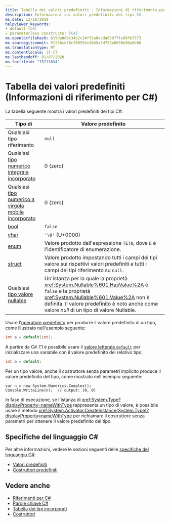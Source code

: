 ```yaml
---
title: Tabella dei valori predefiniti - Informazioni di riferimento per C#
description: Informazioni sui valori predefiniti dei tipi C#.
ms.date: 12/18/2019
helpviewer_keywords:
- default [C#]
- parameterless constructor [C#]
ms.openlocfilehash: b15da080c34e2c24ff2a0ecda639f7fe68fb7573
ms.sourcegitcommit: 5f236cd78cf09593c8945a7d753e0850e96a0b80
ms.translationtype: MT
ms.contentlocale: it-IT
ms.lasthandoff: 01/07/2020
ms.locfileid: "75713634"
---
```

# <a name="default-values-table-c-reference"></a>Tabella dei valori predefiniti (Informazioni di riferimento per C#)

La tabella seguente mostra i valori predefiniti dei tipi C#:

|Tipo di|Valore predefinito|
|---------|------------------|
|Qualsiasi tipo riferimento|`null`|
|Qualsiasi [tipo numerico integrale incorporato](../builtin-types/integral-numeric-types.md)|0 (zero)|
|Qualsiasi [tipo numerico a virgola mobile incorporato](../builtin-types/floating-point-numeric-types.md)|0 (zero)|
|[bool](../builtin-types/bool.md)|`false`|
|[char](../builtin-types/char.md)|`'\0'` (U+0000)|
|[enum](../builtin-types/enum.md)|Valore prodotto dall'espressione `(E)0`, dove `E` è l'identificatore di enumerazione.|
|[struct](struct.md)|Valore prodotto impostando tutti i campi dei tipi valore sui rispettivi valori predefiniti e tutti i campi dei tipi riferimento su `null`.|
|Qualsiasi [tipo valore nullable](../builtin-types/nullable-value-types.md)|Un'istanza per la quale la proprietà <xref:System.Nullable%601.HasValue%2A> è `false` e la proprietà <xref:System.Nullable%601.Value%2A> non è definita. Il valore predefinito è noto anche come valore *null* di un tipo di valore Nullable.|

Usare l'[operatore predefinito](../operators/default.md) per produrre il valore predefinito di un tipo, come illustrato nell'esempio seguente:

```csharp
int a = default(int);
```

A partire da C# 7.1 è possibile usare il [ valore letterale `default`](../operators/default.md#default-literal) per inizializzare una variabile con il valore predefinito del relativo tipo:

```csharp
int a = default;
```

Per un tipo valore, anche il costruttore senza parametri implicito produce il valore predefinito del tipo, come mostrato nell'esempio seguente:

```csharp-interactive
var n = new System.Numerics.Complex();
Console.WriteLine(n);  // output: (0, 0)
```

In fase di esecuzione, se l'istanza di <xref:System.Type?displayProperty=nameWithType> rappresenta un tipo di valore, è possibile usare il metodo <xref:System.Activator.CreateInstance(System.Type)?displayProperty=nameWithType> per richiamare il costruttore senza parametri per ottenere il valore predefinito del tipo.

## <a name="c-language-specification"></a>Specifiche del linguaggio C#

Per altre informazioni, vedere le sezioni seguenti delle [specifiche del linguaggio C#](~/_csharplang/spec/introduction.md):

- [Valori predefiniti](~/_csharplang/spec/variables.md#default-values)
- [Costruttori predefiniti](~/_csharplang/spec/types.md#default-constructors)

## <a name="see-also"></a>Vedere anche

- [Riferimenti per C#](../index.md)
- [Parole chiave C#](index.md)
- [Tabella dei tipi incorporati](built-in-types-table.md)
- [Costruttori](../../programming-guide/classes-and-structs/constructors.md)
